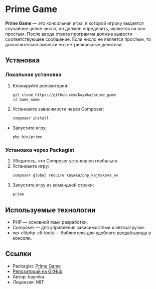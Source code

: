 # Prime Game

**Prime Game** — это консольная игра, в которой игроку выдается случайное целое число, он должен определить, является ли оно простым. После ввода ответа программа должна вывести соответствующее сообщение. Если число не является простым, то дополнительно вывести его нетривиальные делители.

## Установка

### Локальная установка
1. Клонируйте репозиторий:
   ```bash
   git clone https://github.com/kaymka/prime_game
   cd Game_name
2. Установите зависимости через Composer:
    ```bash
    composer install
- Запустите игру:
    ```bash
    php bin/prime
### Установка через Packagist
1. Убедитесь, что Composer установлен глобально.
2. Установите игру:
    ```bash
    composer global require kaymka/php_kajmakova_ev
3. Запустите игру из командной строки:
    ```bash
    prime
## Используемые технологии
- PHP — основной язык разработки.
- Composer — для управления зависимостями и автозагрузки.
- wp-cli/php-cli-tools — библиотека для удобного ввода/вывода в консоли.

## Ссылки
- Packagist: [Prime Game](https://packagist.org/packages/kaymka/php_kajmakova_ev)
- [Репозиторий на GitHub](https://github.com/kaymka/prime_game)
- Автор: kaymka
- Лицензия: MIT
